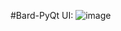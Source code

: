 #Bard-PyQt
UI:
![image](https://github.com/MaiNgocChau9/Bard-PyQt/assets/123575751/6641d731-1f6c-4ee1-a915-ef02b598362b)
